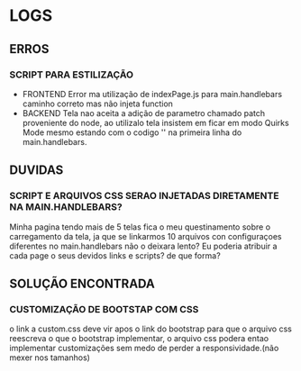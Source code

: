 # LOGS
## ERROS
### SCRIPT PARA ESTILIZAÇÃO
- FRONTEND
Error ma utilização de indexPage.js para main.handlebars caminho correto mas não injeta function
- BACKEND 
Tela nao aceita a adição de parametro chamado patch proveniente do node, ao utilizalo tela insistem em ficar em modo Quirks Mode mesmo estando com o codigo '<!DOCTYPE html>' na primeira linha do main.handlebars.

## DUVIDAS
### SCRIPT E ARQUIVOS CSS SERAO INJETADAS DIRETAMENTE NA MAIN.HANDLEBARS?
Minha pagina tendo mais de 5 telas fica o meu questinamento sobre o carregamento da tela, ja que se linkarmos 10 arquivos con configuraçoes diferentes no main.handlebars não o deixara lento? Eu poderia atribuir a cada page o seus devidos links e scripts? de que forma? 

## SOLUÇÃO ENCONTRADA
### CUSTOMIZAÇÃO DE BOOTSTAP COM CSS
o link a custom.css deve vir apos o link do bootstrap para que o arquivo css reescreva o que o bootstrap implementar, o arquivo css podera entao implementar customizações sem medo de perder a responsividade.(não mexer nos tamanhos)
